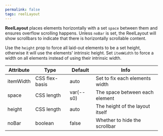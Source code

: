 ```yaml
---
permalink: false
tags: reelLayout
---
```


**ReelLayout** places elements horizontally with a set `space` between them and ensures overflow scrolling happens.
Unless `noBar` is set, the ReelLayout will show scrollbars to indicate that there is horizontally scrollable content.

Use the `height` prop to force all laid-out elements to be a set height,
otherwise it will use the elements' intrinsic height.
Set `itemWidth` to force a width on all elements instead of using their intrinsic width.

| Attribute | Type           | Default   | Info                            |
| --------- | -------------- | --------- | ------------------------------- |
| itemWidth | CSS flex-basis | auto      | Set to fix each elements width  |
| space     | CSS length     | var(--s0) | The space between each element  |
| height    | CSS length     | auto      | The height of the layout itself |
| noBar     | boolean        | false     | Whether to hide the scrollbar   |
